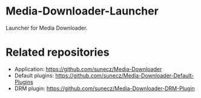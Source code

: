 # Media-Downloader-Launcher
Launcher for Media Downloader.

# Related repositories
- Application: https://github.com/sunecz/Media-Downloader
- Default plugins: https://github.com/sunecz/Media-Downloader-Default-Plugins
- DRM plugin: https://github.com/sunecz/Media-Downloader-DRM-Plugin
